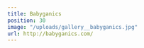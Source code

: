 ```yaml
---
title: Babyganics
position: 30
image: "/uploads/gallery__babyganics.jpg"
url: http://babyganics.com/
---
```


